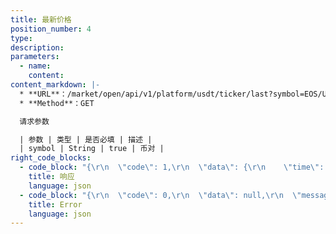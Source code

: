 ```yaml
---
title: 最新价格
position_number: 4
type:
description:
parameters:
  - name:
    content:
content_markdown: |-
  * **URL**：/market/open/api/v1/platform/usdt/ticker/last?symbol=EOS/USDT
  * **Method**：GET

  请求参数

  | 参数 | 类型 | 是否必填 | 描述 |
  | symbol | String | true | 币对 |
right_code_blocks:
  - code_block: "{\r\n  \"code\": 1,\r\n  \"data\": {\r\n    \"time\": \"1650274754627\",//时间\r\n    \"last\": \"1.999\",//价格\r\n    \"symbol\": \"EOS/USDT\"\r\n  },\r\n  \"message\": \"SUCCESS\"\r\n}"
    title: 响应
    language: json
  - code_block: "{\r\n  \"code\": 0,\r\n  \"data\": null,\r\n  \"message\": \"FAILURE\"\r\n}"
    title: Error
    language: json
---
```

